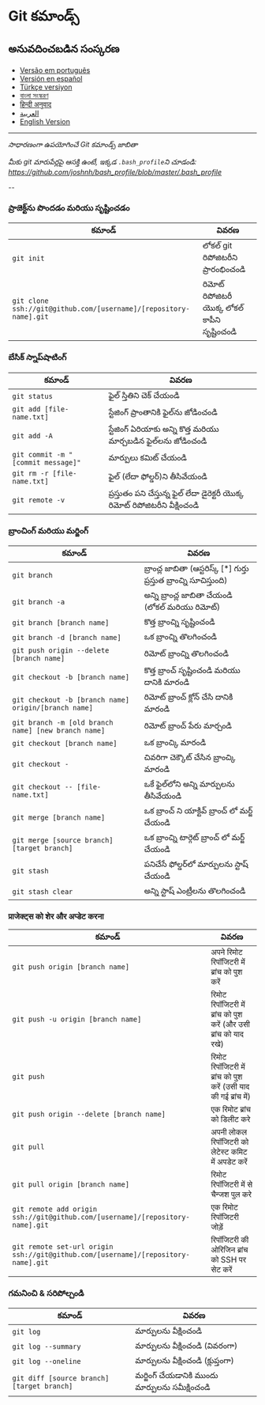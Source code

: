 Git కమాండ్స్
============

## అనువదించబడిన సంస్కరణ
- [Versão em português](READMEpt.md)
- [Versión en español](READMEes.md)
- [Türkçe versiyon](READMEtr.md)
- [বাংলা সংস্করণ](READMEbn.md)
- [हिन्दी अनुवाद](READMEhi.md)
- [العربية](READMEar.md)
- [English Version](README.md)

___

_సాధారణంగా ఉపయోగించే Git కమాండ్స్ జాబితా_

*మీకు git మారుపేర్లపై ఆసక్తి ఉంటే, ఇక్కడ `.bash_profile`ని చూడండి: https://github.com/joshnh/bash_profile/blob/master/.bash_profile*

--

### ప్రాజెక్ట్‌ను పొందడం మరియు సృష్టించడం


| కమాండ్ | వివరణ |
| ----- | ----- |
| `git init` | లోకల్ git రిపోజిటరీని ప్రారంభించండి |
| `git clone ssh://git@github.com/[username]/[repository-name].git` | రిమోట్ రిపోజిటరీ యొక్క లోకల్ కాపీని సృష్టించండి |

### బేసిక్ స్నాప్‌షాటింగ్

| కమాండ్ | వివరణ |
| ----- | ----- |
| `git status` | ఫైల్ స్తితిని చెక్ చేయండి |
| `git add [file-name.txt]` | స్టేజింగ్ ప్రాంతానికి ఫైల్‌ను జోడించండి |
| `git add -A` | స్టేజింగ్ ఏరియాకు అన్ని కొత్త మరియు మార్చబడిన ఫైల్‌లను జోడించండి |
| `git commit -m "[commit message]"` | మార్పులు కమిట్ చేయండి |
| `git rm -r [file-name.txt]` | ఫైల్ (లేదా ఫోల్డర్)ని తీసివేయండి |
| `git remote -v` | ప్రస్తుతం పని చేస్తున్న ఫైల్ లేదా డైరెక్టరీ యొక్క రిమోట్ రిపోజిటరీని వీక్షించండి |

### బ్రాంచింగ్ మరియు మర్జింగ్

| కమాండ్ | వివరణ |
| ----- | ----- |
| `git branch` | బ్రాంచ్ల జాబితా  (ఆస్టరిస్క్ [*] గుర్తు ప్రస్తుత బ్రాంచ్ని సూచిస్తుంది) |
| `git branch -a` | అన్ని బ్రాంచ్ల జాబితా చేయండి (లోకల్ మరియు రిమోట్) |
| `git branch [branch name]` | కొత్త బ్రాంచ్ని సృష్టించండి |
| `git branch -d [branch name]` | ఒక బ్రాంచ్ని తొలగించండి |
| `git push origin --delete [branch name]` | రిమోట్ బ్రాంచ్ని తొలగించండి |
| `git checkout -b [branch name]` | కొత్త బ్రాంచ్ సృష్టించండి మరియు దానికి మారండి |
| `git checkout -b [branch name] origin/[branch name]` | రిమోట్ బ్రాంచ్ క్లోన్ చేసి దానికి మారండి |
| `git branch -m [old branch name] [new branch name]` | రిమోట్ బ్రాంచ్ పేరు మార్చండి |
| `git checkout [branch name]` | ఒక బ్రాంచ్కి మారండి |
| `git checkout -` |చివరిగా చెక్కౌట్ చేసిన బ్రాంచ్కి మారండి |
| `git checkout -- [file-name.txt]` | ఒకే ఫైల్‌లోని అన్ని మార్పులను తీసివేయండి |
| `git merge [branch name]` | ఒక బ్రాంచ్ ని యాక్టివ్ బ్రాంచ్ లో మర్జ్ చేయండి |
| `git merge [source branch] [target branch]` | ఒక బ్రాంచ్ని టార్గెట్ బ్రాంచ్ లో మర్జ్ చేయండి |
| `git stash` | పనిచేసే ఫోల్డర్‌లో మార్పులను స్టాష్ చేయండి |
| `git stash clear` | అన్ని స్టాష్ ఎంట్రీలను తొలగించండి |

### प्राजेक्ट्स को शेर और अप्डेट करना

| కమాండ్ | వివరణ |
| ----- | ----- |
| `git push origin [branch name]` | अपने रिमोट रिपॉजिटरी में ब्रांच को पुश करें |
| `git push -u origin [branch name]` | रिमोट रिपॉजिटरी में ब्रांच को पुश करें (और उसी ब्रांच को याद रखे) |
| `git push` | रिमोट रिपॉजिटरी में ब्रांच को पुश करें (उसी याद की गई ब्रांच में) |
| `git push origin --delete [branch name]` | एक रिमोट ब्रांच को डिलीट करे |
| `git pull` | अपनी लोकल रिपॉजिटरी को लेटेस्ट कमिट में अपडेट करें |
| `git pull origin [branch name]` | रिमोट रिपॉजिटरी में से चैन्जश पुल करे |
| `git remote add origin ssh://git@github.com/[username]/[repository-name].git` | एक रिमोट रिपॉजिटरी जोड़ें |
| `git remote set-url origin ssh://git@github.com/[username]/[repository-name].git` | रिपॉजिटरी की ओरिजिन ब्रांच को SSH पर सेट करें |

### గమనించి & సరిపోల్చండి

| కమాండ్ | వివరణ |
| ----- | ----- |
| `git log` | మార్పులను వీక్షించండి |
| `git log --summary` | మార్పులను వీక్షించండి (వివరంగా) |
| `git log --oneline` | మార్పులను వీక్షించండి (క్లుప్తంగా) |
| `git diff [source branch] [target branch]` | మర్జింగ్ చేయడానికి ముందు మార్పులను సమీక్షించండి |